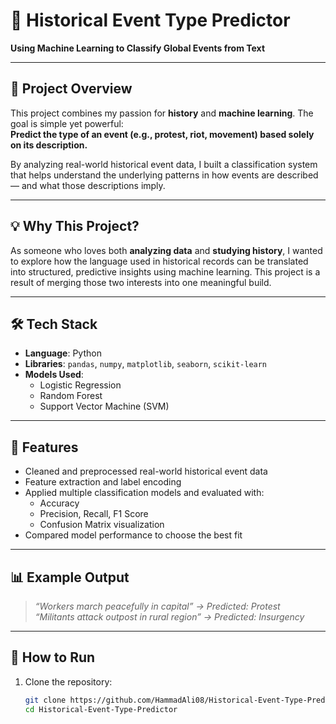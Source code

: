 # 🧠 Historical Event Type Predictor  
**Using Machine Learning to Classify Global Events from Text**

---

## 📜 Project Overview

This project combines my passion for **history** and **machine learning**. The goal is simple yet powerful:  
**Predict the type of an event (e.g., protest, riot, movement) based solely on its description.**

By analyzing real-world historical event data, I built a classification system that helps understand the underlying patterns in how events are described — and what those descriptions imply.

---

## 💡 Why This Project?

As someone who loves both **analyzing data** and **studying history**, I wanted to explore how the language used in historical records can be translated into structured, predictive insights using machine learning. This project is a result of merging those two interests into one meaningful build.

---

## 🛠 Tech Stack

- **Language**: Python  
- **Libraries**: `pandas`, `numpy`, `matplotlib`, `seaborn`, `scikit-learn`  
- **Models Used**:  
  - Logistic Regression  
  - Random Forest  
  - Support Vector Machine (SVM)  

---

## 📂 Features

- Cleaned and preprocessed real-world historical event data  
- Feature extraction and label encoding  
- Applied multiple classification models and evaluated with:
  - Accuracy
  - Precision, Recall, F1 Score
  - Confusion Matrix visualization  
- Compared model performance to choose the best fit

---

## 📊 Example Output

> *“Workers march peacefully in capital” → Predicted: Protest*  
> *“Militants attack outpost in rural region” → Predicted: Insurgency*

---

## 🚀 How to Run

1. Clone the repository:
   ```bash
   git clone https://github.com/HammadAli08/Historical-Event-Type-Predictor.git
   cd Historical-Event-Type-Predictor
